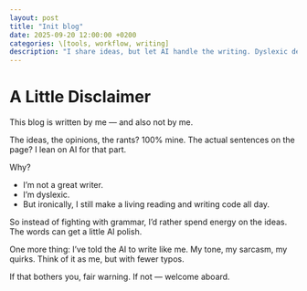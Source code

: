 ```yaml
---
layout: post
title: "Init blog"
date: 2025-09-20 12:00:00 +0200
categories: \[tools, workflow, writing]
description: "I share ideas, but let AI handle the writing. Dyslexic dev, sarcastic tone, fewer typos. Honest thoughts, with a little AI polish."
---
```


# A Little Disclaimer

This blog is written by me — and also not by me.

The ideas, the opinions, the rants? 100% mine. The actual sentences on the page? I lean on AI for that part.

Why?

* I’m not a great writer.
* I’m dyslexic.
* But ironically, I still make a living reading and writing code all day.

So instead of fighting with grammar, I’d rather spend energy on the ideas. The words can get a little AI polish.

One more thing: I’ve told the AI to write like me. My tone, my sarcasm, my quirks. Think of it as me, but with fewer typos.

If that bothers you, fair warning. If not — welcome aboard.

